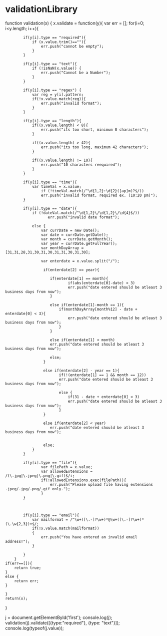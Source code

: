 # validationLibrary
function validation(x) {
	x.validate = function(y){
		var err = [];
		for(i=0; i<y.length; i++){

			if(y[i].type == "required"){
				if (x.value.trim()==""){
					err.push("cannot be empty");
				}
			}

			if(y[i].type == "text"){
				if (!isNaN(x.value)) {
					err.push("Cannot be a Number");
				}
			}

			if(y[i].type == "regex") {
				var reg = y[i].pattern;
				if(!x.value.match(reg)){
					err.push("invalid format");
				}
			}

			if(y[i].type == "length"){
				if((x.value.length) < 8){
					err.push("its too short, minimum 8 characters");
				}
			
				if((x.value.length) > 42){
					err.push("its too long, maximum 42 characters");
				}

				if((x.value.length) != 10){
					err.push("10 characters reequired");
				}
			}

			if(y[i].type == "time"){
				var timeVal = x.value;
					if (!timeVal.match(/^\d{1,2}:\d{2}([ap]m)?$/))
   					err.push("invalid format, required ex. (10:20 pm)");
			}

			if(y[i].type == "date"){
				if (!dateVal.match(/^\d{1,2}\/\d{1,2}\/\d{4}$/))
					   err.push("invalid date format");
					   
				else {
					var currDate = new Date();
					var date = currDate.getDate();
					var month = currDate.getMonth();
					var year = currDate.getFullYear();
					var monthDayArray = [31,31,28,31,30,31,30,31,31,30,31,30];

					var enterdate = x.value.split("/");

					 if(enterdate[2] == year){

						if(enterdate[1] == month){
								if(abs(enterdate[0]-date) < 3)
								err.push("date entered should be atleast 3 business days from now");
						}	

						else if(enterdate[1]-month == 1){
							if(monthDayArray[month%12] - date + enterdate[0] < 3){
								err.push("date entered should be atleast 3 business days from now");
							}
						}
						
						else if(enterdate[1] < month)
						err.push("date entered should be atleast 3 business days from now");

						else;
					 }

					 else if(enterdate[2] - year == 1){
							if(!(enterdate[1] == 1 && month == 12))
							err.push("date entered should be atleast 3 business days from now");	
							
							else {
								if(31 - date + enterdate[0] < 3)
								err.push("date entered should be atleast 3 business days from now");
							}
					 }
					
					 else if(enterdate[2] < year)
						err.push("date entered should be atleast 3 business days from now");
						

					 else;
				}
			}

			if(y[i].type == "file"){
					var filePath = x.value;
					var allowedExtensions = /(\.jpg|\.jpeg|\.png|\.gif)$/i;
					if(!allowedExtensions.exec(filePath)){
						err.push("Please upload file having extensions .jpeg/.jpg/.png/.gif only.");
					}
			}

			

			if(y[i].type == "email"){
				var mailformat = /^\w+([\.-]?\w+)*@\w+([\.-]?\w+)*(\.\w{2,3})+$/;
				if(!x.value.match(mailformat))
				{
					err.push("You have entered an invalid email address!");
				}
				
			}
		}
	if(err==[]){
		return true;
	}
	else {
		return err;
	}

	}
	return(x);
}

j = document.getElementById('first');
console.log(j);
validation(j).validate([{type:"required"}, {type: "text"}]);
console.log(typeof(j.value));

